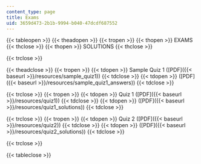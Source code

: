```yaml
---
content_type: page
title: Exams
uid: 3659d473-2b1b-9994-b040-47dcdf687552
---
```


{{< tableopen >}}
{{< theadopen >}}
{{< tropen >}}
{{< thopen >}}
EXAMS
{{< thclose >}}
{{< thopen >}}
SOLUTIONS
{{< thclose >}}

{{< trclose >}}

{{< theadclose >}}
{{< tropen >}}
{{< tdopen >}}
Sample Quiz 1 ([PDF]({{< baseurl >}}/resources/sample_quiz1))
{{< tdclose >}}
{{< tdopen >}}
([PDF]({{< baseurl >}}/resources/sample_quiz1_answers))
{{< tdclose >}}

{{< trclose >}}
{{< tropen >}}
{{< tdopen >}}
Quiz 1 ([PDF]({{< baseurl >}}/resources/quiz1))
{{< tdclose >}}
{{< tdopen >}}
([PDF]({{< baseurl >}}/resources/quiz1_solutions))
{{< tdclose >}}

{{< trclose >}}
{{< tropen >}}
{{< tdopen >}}
Quiz 2 ([PDF]({{< baseurl >}}/resources/quiz2))
{{< tdclose >}}
{{< tdopen >}}
([PDF]({{< baseurl >}}/resources/quiz2_solutions))
{{< tdclose >}}

{{< trclose >}}

{{< tableclose >}}
